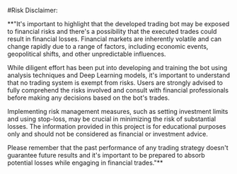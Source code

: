 #Risk Disclaimer:

**"It's important to highlight that the developed trading bot may be exposed to financial risks and there's a possibility that the executed trades could result in financial losses. Financial markets are inherently volatile and can change rapidly due to a range of factors, including economic events, geopolitical shifts, and other unpredictable influences.

While diligent effort has been put into developing and training the bot using analysis techniques and Deep Learning models, it's important to understand that no trading system is exempt from risks. Users are strongly advised to fully comprehend the risks involved and consult with financial professionals before making any decisions based on the bot's trades.

Implementing risk management measures, such as setting investment limits and using stop-loss, may be crucial in minimizing the risk of substantial losses. The information provided in this project is for educational purposes only and should not be considered as financial or investment advice.

Please remember that the past performance of any trading strategy doesn't guarantee future results and it's important to be prepared to absorb potential losses while engaging in financial trades."**

